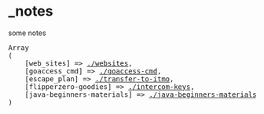 # _notes
some notes

<pre>
Array
(
    [web_sites] => <a href="//sunnycapt.github.io/_notes/websites.html">./websites</a>,
    [goaccess_cmd] => <a href="//lambda.am/blog/goaccess-cmd.html">./goaccess-cmd</a>,
    [escape_plan] => <a href="//sunnycapt.github.io/_notes/transfer-to-itmo.html">./transfer-to-itmo</a>,
    [flipperzero-goodies] => <a target="_blank" href="//wetox-team.github.io/flipperzero-goodies/intercom-keys/">./intercom-keys</a>,
    [java-beginners-materials] => <a href="//sunnycapt.github.io/_notes/java-beginners-materials.html">./java-beginners-materials</a>
)
</pre>
